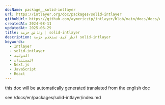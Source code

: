 ```yaml
---
docName: package__solid-intlayer
url: https://intlayer.org/doc/packages/solid-intlayer
githubUrl: https://github.com/aymericzip/intlayer/blob/main/docs/docs/en/packages/solid-intlayer/index.md
createdAt: 2024-08-11
updatedAt: 2025-06-29
title: وثائق حزمة | solid-intlayer
description: انظر كيف تستخدم حزمة solid-intlayer
keywords:
  - Intlayer
  - solid-intlayer
  - الدولية
  - المستندات
  - Next.js
  - JavaScript
  - React
---
```


this doc will be automatically generated translated from the english doc

see /docs/en/packages/solid-intlayer/index.md
